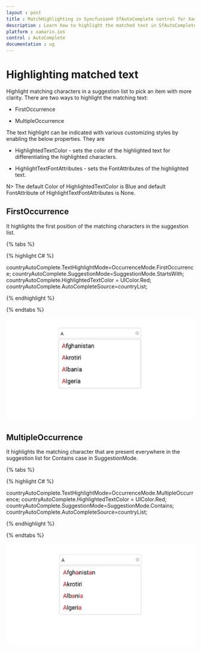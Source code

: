 ```yaml
---
layout : post
title : MatchHighlighting in Syncfusion® SfAutoComplete control for Xamarin.iOS
description : Learn how to highlight the matched text in SfAutoComplete
platform : xamarin.ios
control : AutoComplete
documentation : ug
---
```


# Highlighting matched text

Highlight matching characters in a suggestion list to pick an item with more clarity. There are two ways to highlight the matching text:


* FirstOccurrence

* MultipleOccurrence

The text highlight can be indicated with various customizing styles by enabling the below properties. They are

* HighlightedTextColor -  sets the color of the highlighted text for differentiating the highlighted characters.

* HighlightTextFontAttributes - sets the FontAttributes of the highlighted text.

N> The default Color of HighlightedTextColor is Blue and default FontAttribute of HighlightTextFontAttributes is None.

## FirstOccurrence

It highlights the first position of the matching characters in the suggestion list.

{% tabs %}

{% highlight C# %}

countryAutoComplete.TextHighlightMode=OccurrenceMode.FirstOccurrence;
countryAutoComplete.SuggestionMode=SuggestionMode.StartsWith;
countryAutoComplete.HighlightedTextColor = UIColor.Red;
countryAutoComplete.AutoCompleteSource=countryList;

{% endhighlight %}

{% endtabs %}

![](images/FirstOccurrence.png)

## MultipleOccurrence

It highlights the matching character that are present everywhere in the suggestion list for Contains case in SuggestionMode.

{% tabs %}

{% highlight C# %}

countryAutoComplete.TextHighlightMode=OccurrenceMode.MultipleOccurrence;
countryAutoComplete.HighlightedTextColor = UIColor.Red;
countryAutoComplete.SuggestionMode=SuggestionMode.Contains;
countryAutoComplete.AutoCompleteSource=countryList;

{% endhighlight %}

{% endtabs %}

![](images/MultipleOccurrence.png)

